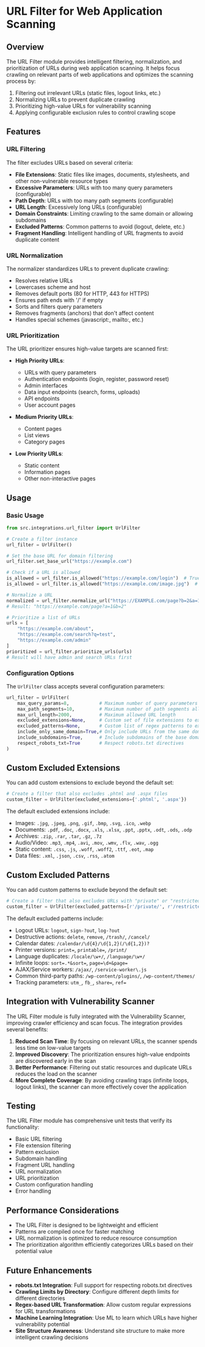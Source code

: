 # URL Filter for Web Application Scanning

## Overview

The URL Filter module provides intelligent filtering, normalization, and prioritization of URLs during web application scanning. It helps focus crawling on relevant parts of web applications and optimizes the scanning process by:

1. Filtering out irrelevant URLs (static files, logout links, etc.)
2. Normalizing URLs to prevent duplicate crawling
3. Prioritizing high-value URLs for vulnerability scanning
4. Applying configurable exclusion rules to control crawling scope

## Features

### URL Filtering

The filter excludes URLs based on several criteria:

- **File Extensions**: Static files like images, documents, stylesheets, and other non-vulnerable resource types
- **Excessive Parameters**: URLs with too many query parameters (configurable)
- **Path Depth**: URLs with too many path segments (configurable)
- **URL Length**: Excessively long URLs (configurable)
- **Domain Constraints**: Limiting crawling to the same domain or allowing subdomains
- **Excluded Patterns**: Common patterns to avoid (logout, delete, etc.)
- **Fragment Handling**: Intelligent handling of URL fragments to avoid duplicate content

### URL Normalization

The normalizer standardizes URLs to prevent duplicate crawling:

- Resolves relative URLs
- Lowercases scheme and host
- Removes default ports (80 for HTTP, 443 for HTTPS)
- Ensures path ends with '/' if empty
- Sorts and filters query parameters
- Removes fragments (anchors) that don't affect content
- Handles special schemes (javascript:, mailto:, etc.)

### URL Prioritization

The URL prioritizer ensures high-value targets are scanned first:

- **High Priority URLs**:
  - URLs with query parameters
  - Authentication endpoints (login, register, password reset)
  - Admin interfaces
  - Data input endpoints (search, forms, uploads)
  - API endpoints
  - User account pages

- **Medium Priority URLs**:
  - Content pages
  - List views
  - Category pages

- **Low Priority URLs**:
  - Static content
  - Information pages
  - Other non-interactive pages

## Usage

### Basic Usage

```python
from src.integrations.url_filter import UrlFilter

# Create a filter instance
url_filter = UrlFilter()

# Set the base URL for domain filtering
url_filter.set_base_url("https://example.com")

# Check if a URL is allowed
is_allowed = url_filter.is_allowed("https://example.com/login")  # True
is_allowed = url_filter.is_allowed("https://example.com/image.jpg")  # False

# Normalize a URL
normalized = url_filter.normalize_url("https://EXAMPLE.com/page?b=2&a=1")
# Result: "https://example.com/page?a=1&b=2"

# Prioritize a list of URLs
urls = [
    "https://example.com/about",
    "https://example.com/search?q=test",
    "https://example.com/admin"
]
prioritized = url_filter.prioritize_urls(urls)
# Result will have admin and search URLs first
```

### Configuration Options

The `UrlFilter` class accepts several configuration parameters:

```python
url_filter = UrlFilter(
    max_query_params=8,           # Maximum number of query parameters allowed
    max_path_segments=10,         # Maximum number of path segments allowed
    max_url_length=2000,          # Maximum allowed URL length
    excluded_extensions=None,     # Custom set of file extensions to exclude
    excluded_patterns=None,       # Custom list of regex patterns to exclude
    include_only_same_domain=True,# Only include URLs from the same domain
    include_subdomains=True,      # Include subdomains of the base domain
    respect_robots_txt=True       # Respect robots.txt directives
)
```

## Custom Excluded Extensions

You can add custom extensions to exclude beyond the default set:

```python
# Create a filter that also excludes .phtml and .aspx files
custom_filter = UrlFilter(excluded_extensions={'.phtml', '.aspx'})
```

The default excluded extensions include:

- Images: `.jpg`, `.jpeg`, `.png`, `.gif`, `.bmp`, `.svg`, `.ico`, `.webp`
- Documents: `.pdf`, `.doc`, `.docx`, `.xls`, `.xlsx`, `.ppt`, `.pptx`, `.odt`, `.ods`, `.odp`
- Archives: `.zip`, `.rar`, `.tar`, `.gz`, `.7z`
- Audio/Video: `.mp3`, `.mp4`, `.avi`, `.mov`, `.wmv`, `.flv`, `.wav`, `.ogg`
- Static content: `.css`, `.js`, `.woff`, `.woff2`, `.ttf`, `.eot`, `.map`
- Data files: `.xml`, `.json`, `.csv`, `.rss`, `.atom`

## Custom Excluded Patterns

You can add custom patterns to exclude beyond the default set:

```python
# Create a filter that also excludes URLs with "private" or "restricted" in the path
custom_filter = UrlFilter(excluded_patterns=[r'/private/', r'/restricted/'])
```

The default excluded patterns include:

- Logout URLs: `logout`, `sign-?out`, `log-?out`
- Destructive actions: `delete`, `remove`, `/trash/`, `/cancel/`
- Calendar dates: `/calendar/\d{4}/\d{1,2}(/\d{1,2})?`
- Printer versions: `print=`, `printable=`, `/print/`
- Language duplicates: `/locale/\w+/`, `/language/\w+/`
- Infinite loops: `sort=.*&sort=`, `page=\d+&page=`
- AJAX/Service workers: `/ajax/`, `/service-worker\.js`
- Common third-party paths: `/wp-content/plugins/`, `/wp-content/themes/`
- Tracking parameters: `utm_`, `fb_`, `share=`, `ref=`

## Integration with Vulnerability Scanner

The URL Filter module is fully integrated with the Vulnerability Scanner, improving crawler efficiency and scan focus. The integration provides several benefits:

1. **Reduced Scan Time**: By focusing on relevant URLs, the scanner spends less time on low-value targets
2. **Improved Discovery**: The prioritization ensures high-value endpoints are discovered early in the scan
3. **Better Performance**: Filtering out static resources and duplicate URLs reduces the load on the scanner
4. **More Complete Coverage**: By avoiding crawling traps (infinite loops, logout links), the scanner can more effectively cover the application

## Testing

The URL Filter module has comprehensive unit tests that verify its functionality:

- Basic URL filtering
- File extension filtering
- Pattern exclusion
- Subdomain handling
- Fragment URL handling
- URL normalization
- URL prioritization
- Custom configuration handling
- Error handling

## Performance Considerations

- The URL Filter is designed to be lightweight and efficient
- Patterns are compiled once for faster matching
- URL normalization is optimized to reduce resource consumption
- The prioritization algorithm efficiently categorizes URLs based on their potential value

## Future Enhancements

- **robots.txt Integration**: Full support for respecting robots.txt directives
- **Crawling Limits by Directory**: Configure different depth limits for different directories
- **Regex-based URL Transformation**: Allow custom regular expressions for URL transformations
- **Machine Learning Integration**: Use ML to learn which URLs have higher vulnerability potential
- **Site Structure Awareness**: Understand site structure to make more intelligent crawling decisions